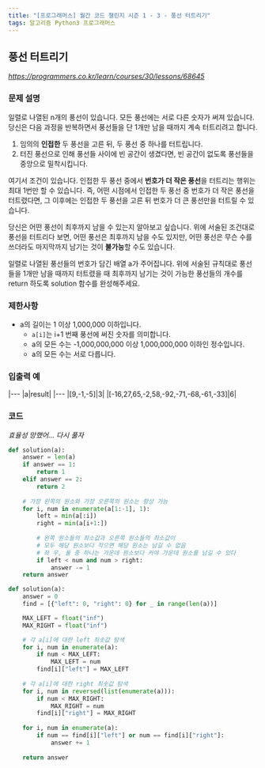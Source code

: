```yaml
---
title: "[프로그래머스] 월간 코드 챌린지 시즌 1 - 3 - 풍선 터트리기"
tags: 알고리즘 Python3 프로그래머스
---
```


## 풍선 터트리기

*<https://programmers.co.kr/learn/courses/30/lessons/68645>*

### 문제 설명

일렬로 나열된 n개의 풍선이 있습니다. 모든 풍선에는 서로 다른 숫자가 써져 있습니다. 당신은 다음 과정을 반복하면서 풍선들을 단 1개만 남을 때까지 계속 터트리려고 합니다.

1. 임의의 **인접한** 두 풍선을 고른 뒤, 두 풍선 중 하나를 터트립니다.
2. 터진 풍선으로 인해 풍선들 사이에 빈 공간이 생겼다면, 빈 공간이 없도록 풍선들을 중앙으로 밀착시킵니다.

여기서 조건이 있습니다. 인접한 두 풍선 중에서 **번호가 더 작은 풍선**을 터트리는 행위는 최대 1번만 할 수 있습니다. 즉, 어떤 시점에서 인접한 두 풍선 중 번호가 더 작은 풍선을 터트렸다면, 그 이후에는 인접한 두 풍선을 고른 뒤 번호가 더 큰 풍선만을 터트릴 수 있습니다.

당신은 어떤 풍선이 최후까지 남을 수 있는지 알아보고 싶습니다. 위에 서술된 조건대로 풍선을 터트리다 보면, 어떤 풍선은 최후까지 남을 수도 있지만, 어떤 풍선은 무슨 수를 쓰더라도 마지막까지 남기는 것이 **불가능**할 수도 있습니다.

일렬로 나열된 풍선들의 번호가 담긴 배열 a가 주어집니다. 위에 서술된 규칙대로 풍선들을 1개만 남을 때까지 터트렸을 때 최후까지 남기는 것이 가능한 풍선들의 개수를 return 하도록 solution 함수를 완성해주세요.

### 제한사항

* a의 길이는 1 이상 1,000,000 이하입니다.
    * `a[i]`는 i+1 번째 풍선에 써진 숫자를 의미합니다.
    * a의 모든 수는 -1,000,000,000 이상 1,000,000,000 이하인 정수입니다.
    * a의 모든 수는 서로 다릅니다.

### 입출력 예

|---
|a|result|
|---
|[9,-1,-5]|3|
|[-16,27,65,-2,58,-92,-71,-68,-61,-33]|6|

### 코드

*효율성 망했어... 다시 풀자*

``` python
def solution(a):
    answer = len(a)
    if answer == 1:
        return 1
    elif answer == 2:
        return 2
    
    # 가장 왼쪽의 원소와 가장 오른쪽의 원소는 항상 가능
    for i, num in enumerate(a[1:-1], 1):
        left = min(a[:i])
        right = min(a[i+1:])
        
        # 왼쪽 원소들의 최소값과 오른쪽 원소들의 최소값이
        # 모두 해당 원소보다 작으면 해당 원소는 남길 수 없음
        # 좌 우, 둘 중 하나는 가운데 원소보다 커야 가운데 원소를 남길 수 있다
        if left < num and num > right:
            answer -= 1
    return answer
```

``` python
def solution(a):
    answer = 0
    find = [{"left": 0, "right": 0} for _ in range(len(a))]

    MAX_LEFT = float("inf")
    MAX_RIGHT = float("inf")

    # 각 a[i]에 대한 left 최솟값 탐색
    for i, num in enumerate(a):
        if num < MAX_LEFT:
            MAX_LEFT = num
        find[i]["left"] = MAX_LEFT
    
    # 각 a[i]에 대한 right 최솟값 탐색
    for i, num in reversed(list(enumerate(a))):
        if num < MAX_RIGHT:
            MAX_RIGHT = num
        find[i]["right"] = MAX_RIGHT
    
    for i, num in enumerate(a):
        if num == find[i]["left"] or num == find[i]["right"]:
            answer += 1
        
    return answer
```